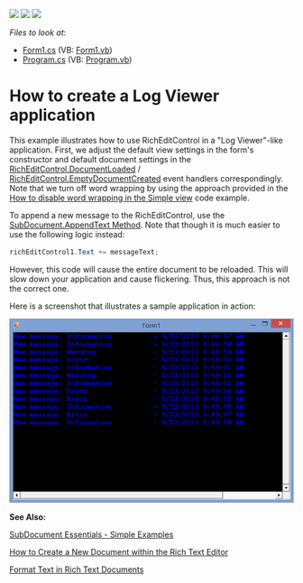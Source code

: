 <!-- default badges list -->
![](https://img.shields.io/endpoint?url=https://codecentral.devexpress.com/api/v1/VersionRange/128609629/14.2.3%2B)
[![](https://img.shields.io/badge/Open_in_DevExpress_Support_Center-FF7200?style=flat-square&logo=DevExpress&logoColor=white)](https://supportcenter.devexpress.com/ticket/details/E4683)
[![](https://img.shields.io/badge/📖_How_to_use_DevExpress_Examples-e9f6fc?style=flat-square)](https://docs.devexpress.com/GeneralInformation/403183)
<!-- default badges end -->
<!-- default file list -->
*Files to look at*:

* [Form1.cs](./CS/Form1.cs) (VB: [Form1.vb](./VB/Form1.vb))
* [Program.cs](./CS/Program.cs) (VB: [Program.vb](./VB/Program.vb))
<!-- default file list end -->
# How to create a Log Viewer application


<p>This example illustrates how to use RichEditControl in a "Log Viewer"-like application. First, we adjust the default view settings in the form's constructor and default document settings in the <a href="http://documentation.devexpress.com/#WindowsForms/DevExpressXtraRichEditRichEditControl_DocumentLoadedtopic">RichEditControl.DocumentLoaded</a> / <a href="http://documentation.devexpress.com/#WindowsForms/DevExpressXtraRichEditRichEditControl_EmptyDocumentCreatedtopic">RichEditControl.EmptyDocumentCreated</a> event handlers correspondingly. Note that we turn off word wrapping by using the approach provided in the <a href="https://www.devexpress.com/Support/Center/p/E3813">How to disable word wrapping in the Simple view</a> code example.</p><p></p><p>To append a new message to the RichEditControl, use the <a href="http://documentation.devexpress.com/#CoreLibraries/DevExpressXtraRichEditAPINativeSubDocument_AppendTexttopic">SubDocument.AppendText Method</a>. Note that though it is much easier to use the following logic instead:</p><p></p>

```cs
richEditControl1.Text += messageText;
```

<p></p><p>However, this code will cause the entire document to be reloaded. This will slow down your application and cause flickering. Thus, this approach is not the correct one.</p><p></p><p>Here is a screenshot that illustrates a sample application in action:</p><p></p><p><img src="https://raw.githubusercontent.com/DevExpress-Examples/how-to-create-a-log-viewer-application-e4683/14.2.3+/media/abc0f81d-10db-4fc5-aa3d-b58364e1f5d4.png"></p><p></p><p><strong>See Also:</strong></p><p><a href="https://www.devexpress.com/Support/Center/p/E2265">SubDocument Essentials - Simple Examples</a></p><p><a href="https://www.devexpress.com/Support/Center/p/E1398">How to Create a New Document within the Rich Text Editor</a></p><p><a href="https://docs.devexpress.com/WindowsForms/117433/controls-and-libraries/rich-text-editor/text-formatting">Format Text in Rich Text Documents</a></p>
